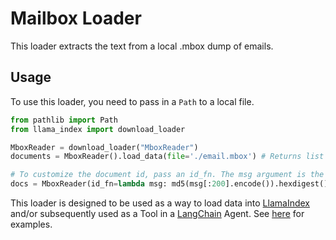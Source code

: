 # Mailbox Loader

This loader extracts the text from a local .mbox dump of emails.

## Usage

To use this loader, you need to pass in a `Path` to a local file.

```python
from pathlib import Path
from llama_index import download_loader

MboxReader = download_loader("MboxReader")
documents = MboxReader().load_data(file='./email.mbox') # Returns list of documents

# To customize the document id, pass an id_fn. The msg argument is the whole message as defined by `message_format`
docs = MboxReader(id_fn=lambda msg: md5(msg[:200].encode()).hexdigest()).load_data(file=d)

```

This loader is designed to be used as a way to load data into [LlamaIndex](https://github.com/run-llama/llama_index/tree/main/llama_index) and/or subsequently used as a Tool in a [LangChain](https://github.com/hwchase17/langchain) Agent. See [here](https://github.com/emptycrown/llama-hub/tree/main) for examples.
